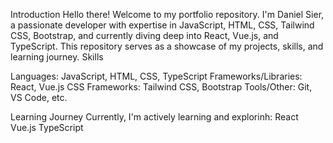 Introduction
Hello there! Welcome to my portfolio repository. I'm Daniel Sier, a passionate developer with expertise in JavaScript, HTML, CSS, Tailwind CSS, Bootstrap, and currently diving deep into React, Vue.js, and TypeScript. This repository serves as a showcase of my projects, skills, and learning journey.
Skills

Languages: JavaScript, HTML, CSS, TypeScript
Frameworks/Libraries: React, Vue.js
CSS Frameworks: Tailwind CSS, Bootstrap
Tools/Other: Git, VS Code, etc.

Learning Journey
Currently, I'm actively learning and explorinh:
React 
Vue.js 
TypeScript 
